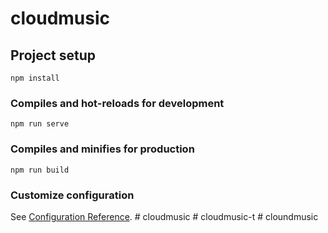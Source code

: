 # cloudmusic

## Project setup
```
npm install
```

### Compiles and hot-reloads for development
```
npm run serve
```

### Compiles and minifies for production
```
npm run build
```

### Customize configuration
See [Configuration Reference](https://cli.vuejs.org/config/).
#   c l o u d m u s i c  
 #   c l o u d m u s i c - t  
 #   c l o u n d m u s i c  
 